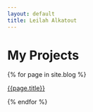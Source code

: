 ```yaml
---
layout: default
title: Leilah Alkatout
---
```

 # My Projects 
 
 {% for page in site.blog %}
  
  [{{page.title}}](./blog/{{page.slug}})
  
 {% endfor %}


